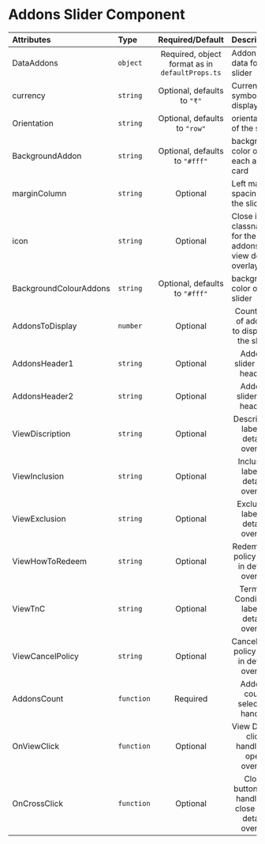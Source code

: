 # Addons Slider Component

<table>
    <thead>
        <tr>
            <th style="text-align:left;">Attributes</th>
            <th style="text-align:left;">Type</th>
            <th style="text-align:center;">Required/Default</th>
            <th style="text-align:left;">Description</th>
        </tr>
    </thead>
    <tbody>
        <tr>
            <td style="text-align:left;">DataAddons</td>
            <td style="text-align:left;"><code>object</code></td>
            <td style="text-align:center;">Required, object format as in <code>defaultProps.ts</code></td>
            <td style="text-align:left;">Addons data for the slider</td>
        </tr>
        <tr>
            <td style="text-align:left;">currency</td>
            <td style="text-align:left;"><code>string</code></td>
            <td style="text-align:center;">Optional, defaults to <code>"₹"</code></td>
            <td style="text-align:left;">Currency symbol to display</td>
        </tr>
        <tr>
            <td style="text-align:left;">Orientation</td>
            <td style="text-align:left;"><code>string</code></td>
            <td style="text-align:center;">Optional, defaults to <code>"row"</code></td>
            <td style="text-align:left;">orientation of the slider</td>
        </tr>
        <tr>
            <td style="text-align:left;">BackgroundAddon</td>
            <td style="text-align:left;"><code>string</code></td>
            <td style="text-align:center;">Optional, defaults to <code>"#fff"</code></td>
            <td style="text-align:left;">background color of each addon card</td>
        </tr>
        <tr>
            <td style="text-align:left;">marginColumn</td>
            <td style="text-align:left;"><code>string</code></td>
            <td style="text-align:center;">Optional</td>
            <td style="text-align:left;">Left margin spacing for the slider</td>
        </tr>
        <tr>
            <td style="text-align:left;">icon</td>
            <td style="text-align:left;"><code>string</code></td>
            <td style="text-align:center;">Optional</td>
            <td style="text-align:left;">Close icon classname for the addons view details overlay</td>
        </tr>
        <tr>
            <td style="text-align:left;">BackgroundColourAddons</td>
            <td style="text-align:left;"><code>string</code></td>
            <td style="text-align:center;">Optional, defaults to <code>"#fff"</code></td>
            <td style="text-align:left;">background color of the slider</td>
        </tr>
        <tr>
            <td style="text-align:left;">AddonsToDisplay</td>
            <td style="text-align:left;"><code>number</code></td>
            <td style="text-align:center;">Optional</td>
            <td style="text-align:center;">Count size of addons to display in the slider</td>
        </tr>
        <tr>
            <td style="text-align:left;">AddonsHeader1</td>
            <td style="text-align:left;"><code>string</code></td>
            <td style="text-align:center;">Optional</td>
            <td style="text-align:center;">Addons slider main heading</td>
        </tr>
        <tr>
            <td style="text-align:left;">AddonsHeader2</td>
            <td style="text-align:left;"><code>string</code></td>
            <td style="text-align:center;">Optional</td>
            <td style="text-align:center;">Addons slider sub heading</td>
        </tr>
        <tr>
            <td style="text-align:left;">ViewDiscription</td>
            <td style="text-align:left;"><code>string</code></td>
            <td style="text-align:center;">Optional</td>
            <td style="text-align:center;">Description label in details overlay</td>
        </tr>
        <tr>
            <td style="text-align:left;">ViewInclusion</td>
            <td style="text-align:left;"><code>string</code></td>
            <td style="text-align:center;">Optional</td>
            <td style="text-align:center;">Inclusion label in details overlay</td>
        </tr>
        <tr>
            <td style="text-align:left;">ViewExclusion</td>
            <td style="text-align:left;"><code>string</code></td>
            <td style="text-align:center;">Optional</td>
            <td style="text-align:center;">Exclusion label in details overlay</td>
        </tr>
        <tr>
            <td style="text-align:left;">ViewHowToRedeem</td>
            <td style="text-align:left;"><code>string</code></td>
            <td style="text-align:center;">Optional</td>
            <td style="text-align:center;">Redemption policy label in details overlay</td>
        </tr>
        <tr>
            <td style="text-align:left;">ViewTnC</td>
            <td style="text-align:left;"><code>string</code></td>
            <td style="text-align:center;">Optional</td>
            <td style="text-align:center;">Terms & Conditions label in details overlay</td>
        </tr>
        <tr>
            <td style="text-align:left;">ViewCancelPolicy</td>
            <td style="text-align:left;"><code>string</code></td>
            <td style="text-align:center;">Optional</td>
            <td style="text-align:center;">Cancellation policy label in details overlay</td>
        </tr>
        <tr>
            <td style="text-align:left;">AddonsCount</td>
            <td style="text-align:left;"><code>function</code></td>
            <td style="text-align:center;">Required</td>
            <td style="text-align:center;">Addons count selection handler</td>
        </tr>
        <tr>
            <td style="text-align:left;">OnViewClick</td>
            <td style="text-align:left;"><code>function</code></td>
            <td style="text-align:center;">Optional</td>
            <td style="text-align:center;">View Details click handler to open overlay</td>
        </tr>
        <tr>
            <td style="text-align:left;">OnCrossClick</td>
            <td style="text-align:left;"><code>function</code></td>
            <td style="text-align:center;">Optional</td>
            <td style="text-align:center;">Close button icon handler to close view details overlay</td>
        </tr>
    </tbody>
</table>

